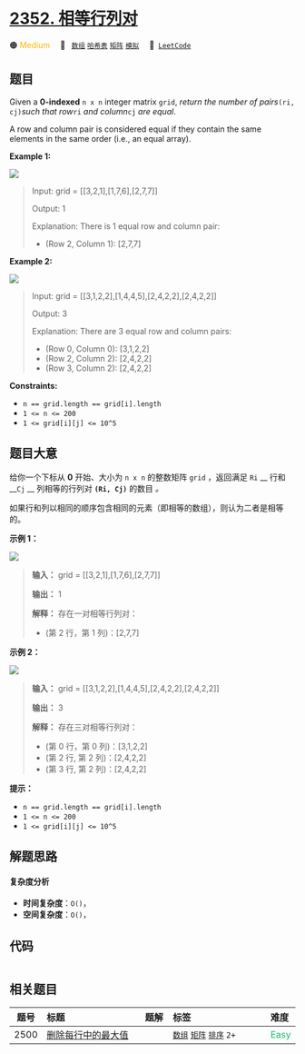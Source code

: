 # [2352. 相等行列对](https://leetcode.com/problems/equal-row-and-column-pairs)

🟠 <font color=#ffb800>Medium</font>&emsp; 🔖&ensp; [`数组`](/tag/array.md) [`哈希表`](/tag/hash-table.md) [`矩阵`](/tag/matrix.md) [`模拟`](/tag/simulation.md)&emsp; 🔗&ensp;[`LeetCode`](https://leetcode.com/problems/equal-row-and-column-pairs)

## 题目

Given a **0-indexed** `n x n` integer matrix `grid`, _return the number of
pairs_`(ri, cj)`_such that row_`ri` _and column_`cj` _are equal_.

A row and column pair is considered equal if they contain the same elements in
the same order (i.e., an equal array).



**Example 1:**

![](https://assets.leetcode.com/uploads/2022/06/01/ex1.jpg)

> Input: grid = [[3,2,1],[1,7,6],[2,7,7]]
> 
> Output: 1
> 
> Explanation: There is 1 equal row and column pair:
> - (Row 2, Column 1): [2,7,7]

**Example 2:**

![](https://assets.leetcode.com/uploads/2022/06/01/ex2.jpg)

> Input: grid = [[3,1,2,2],[1,4,4,5],[2,4,2,2],[2,4,2,2]]
> 
> Output: 3
> 
> Explanation: There are 3 equal row and column pairs:
> - (Row 0, Column 0): [3,1,2,2]
> - (Row 2, Column 2): [2,4,2,2]
> - (Row 3, Column 2): [2,4,2,2]

**Constraints:**

  * `n == grid.length == grid[i].length`
  * `1 <= n <= 200`
  * `1 <= grid[i][j] <= 10^5`


## 题目大意

给你一个下标从 **0** 开始、大小为 `n x n` 的整数矩阵 `grid` ，返回满足 `Ri` __ 行和 __`Cj` __ 列相等的行列对
__`(Ri, Cj)`__ 的数目 _。_

如果行和列以相同的顺序包含相同的元素（即相等的数组），则认为二者是相等的。



**示例 1：**

![](https://assets.leetcode.com/uploads/2022/06/01/ex1.jpg)

> 
> 
> 
> 
> 
> **输入：** grid = [[3,2,1],[1,7,6],[2,7,7]]
> 
> **输出：** 1
> 
> **解释：** 存在一对相等行列对：
> - (第 2 行，第 1 列)：[2,7,7]
> 
> 

**示例 2：**

![](https://assets.leetcode.com/uploads/2022/06/01/ex2.jpg)

> 
> 
> 
> 
> 
> **输入：** grid = [[3,1,2,2],[1,4,4,5],[2,4,2,2],[2,4,2,2]]
> 
> **输出：** 3
> 
> **解释：** 存在三对相等行列对：
> - (第 0 行，第 0 列)：[3,1,2,2]
> - (第 2 行, 第 2 列)：[2,4,2,2]
> - (第 3 行, 第 2 列)：[2,4,2,2]
> 
> 



**提示：**

  * `n == grid.length == grid[i].length`
  * `1 <= n <= 200`
  * `1 <= grid[i][j] <= 10^5`


## 解题思路

#### 复杂度分析

- **时间复杂度**：`O()`，
- **空间复杂度**：`O()`，

## 代码

```javascript

```

## 相关题目

<!-- prettier-ignore -->
| 题号 | 标题 | 题解 | 标签 | 难度 |
| :------: | :------ | :------: | :------ | :------ |
| 2500 | [删除每行中的最大值](https://leetcode.com/problems/delete-greatest-value-in-each-row) |  |  [`数组`](/tag/array.md) [`矩阵`](/tag/matrix.md) [`排序`](/tag/sorting.md) `2+` | <font color=#15bd66>Easy</font> |

<style>
.blue {
    background-color: #096dd9;
    padding: 0.25rem 0.5rem;
    margin: 0;
    font-size: 0.85em;
    border-radius: 3px;
    color: white;
    font-weight: 500;
}
table th:first-of-type { width: 10%; }
table th:nth-of-type(2) { width: 35%; }
table th:nth-of-type(3) { width: 10%; }
table th:nth-of-type(4) { width: 35%; }
table th:nth-of-type(5) { width: 10%; }
</style>
